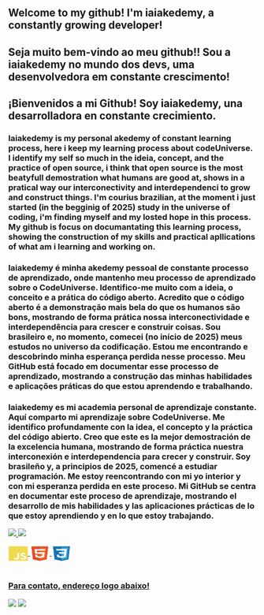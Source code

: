 ## Welcome to my github! I'm iaiakedemy, a constantly growing developer!
## Seja muito bem-vindo ao meu github!! Sou a iaiakedemy no mundo dos devs, uma desenvolvedora em constante crescimento!
## ¡Bienvenidos a mi Github! Soy iaiakedemy, una desarrolladora en constante crecimiento.

### Iaiakedemy is my personal akedemy of constant learning process, here i keep my learning process about codeUniverse. I identify my self so much in the ideia, concept, and the practice of open source, i think that open source is the most beatyfull demostration what humans are good at, shows in a pratical way our interconectivity and interdependenci to grow and construct things. I'm courius brazilian, at the moment i just started (in the begginig of 2025) study in the universe of coding, i'm finding myself and my losted hope in this process. My github is focus on documantating this learning process, showing the construction of my skills and practical apllications of what am i learning and working on.

### Iaiakedemy é minha akedemy pessoal de constante processo de aprendizado, onde mantenho meu processo de aprendizado sobre o CodeUniverse. Identifico-me muito com a ideia, o conceito e a prática do código aberto. Acredito que o código aberto é a demonstração mais bela do que os humanos são bons, mostrando de forma prática nossa interconectividade e interdependência para crescer e construir coisas. Sou brasileiro e, no momento, comecei (no início de 2025) meus estudos no universo da codificação. Estou me encontrando e descobrindo minha esperança perdida nesse processo. Meu GitHub está focado em documentar esse processo de aprendizado, mostrando a construção das minhas habilidades e aplicações práticas do que estou aprendendo e trabalhando.

### Iaiakedemy es mi academia personal de aprendizaje constante. Aquí comparto mi aprendizaje sobre CodeUniverse. Me identifico profundamente con la idea, el concepto y la práctica del código abierto. Creo que este es la mejor demostración de la excelencia humana, mostrando de forma práctica nuestra interconexión e interdependencia para crecer y construir. Soy brasileño y, a principios de 2025, comencé a estudiar programación. Me estoy reencontrando con mi yo interior y con mi esperanza perdida en este proceso. Mi GitHub se centra en documentar este proceso de aprendizaje, mostrando el desarrollo de mis habilidades y las aplicaciones prácticas de lo que estoy aprendiendo y en lo que estoy trabajando.

 <div>
   <a href="https://github.com/iaiamaga">
   <img height="180em" src="https://github-readme-stats.vercel.app/api?username=iaiamaga&show_icons=true&theme=dark&include_all_commits=true&count_private=true"/>
   <img height="180em" src="https://github-readme-stats.vercel.app/api/top-langs/?username=iaiamaga&layout=compact&langs_count=6&theme=tokyonight"/>
</div>
    
<div style="display: inline_block"><br>
  <img align="center" alt="Js" height="30" width="40" src="https://raw.githubusercontent.com/devicons/devicon/master/icons/javascript/javascript-plain.svg">
  <img align="center" alt="HTML" height="30" width="40" src="https://raw.githubusercontent.com/devicons/devicon/master/icons/html5/html5-original.svg">
  <img align="center" alt="CSS" height="30" width="40" src="https://raw.githubusercontent.com/devicons/devicon/master/icons/css3/css3-original.svg">
</div>
 
<br>
 
### Para contato, endereço logo abaixo!
 
<div> 
  <a href = "magaiaiabubar@gmail.com"><img src="https://img.shields.io/badge/-Gmail-%23333?style=for-the-badge&logo=gmail&logoColor=white" target="_blank"></a>
  <a href="..." target="_blank"><img src="https://img.shields.io/badge/-LinkedIn-%230077B5?style=for-the-badge&logo=linkedin&logoColor=white" target="_blank"></a>
</div>
